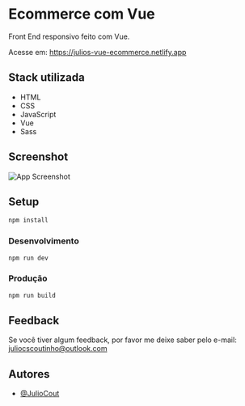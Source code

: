 
# Ecommerce com Vue

Front End responsivo feito com Vue.

Acesse em: https://julios-vue-ecommerce.netlify.app
## Stack utilizada

+ HTML
+ CSS
+ JavaScript
+ Vue
+ Sass



## Screenshot

![App Screenshot](https://i.imgur.com/z4vJpyR.png)

## Setup

```sh
npm install
```

### Desenvolvimento

```sh
npm run dev
```

### Produção

```sh
npm run build
```
## Feedback

Se você tiver algum feedback, por favor me deixe saber pelo e-mail: juliocscoutinho@outlook.com


## Autores

- [@JulioCout](https://www.github.com/juliocout)
